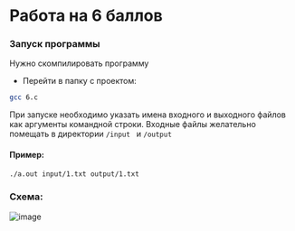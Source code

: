 # Работа на 6 баллов

### Запуск программы
Нужно скомпилировать программу
- Перейти в папку с проектом:
```bash
gcc 6.c
```
При запуске необходимо указать имена входного и выходного файлов как аргументы командной строки. Входные файлы желательно помещать в директории ```/input ``` и ```/output ```
#### Пример:
```bash
./a.out input/1.txt output/1.txt
```

### Схема:
![image](https://github.com/StepaKH/OS/assets/109822810/930675af-80f4-476f-b108-518a61daa427)
